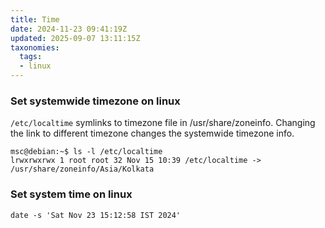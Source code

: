 ```yaml
---
title: Time
date: 2024-11-23 09:41:19Z
updated: 2025-09-07 13:11:15Z
taxonomies:
  tags:
  - linux
---
```


### Set systemwide timezone on linux

`/etc/localtime` symlinks to timezone file in /usr/share/zoneinfo. Changing the link to different timezone changes the systemwide timezone info. 
```
msc@debian:~$ ls -l /etc/localtime
lrwxrwxrwx 1 root root 32 Nov 15 10:39 /etc/localtime -> /usr/share/zoneinfo/Asia/Kolkata
```

### Set system time on linux

```
date -s 'Sat Nov 23 15:12:58 IST 2024'
```
